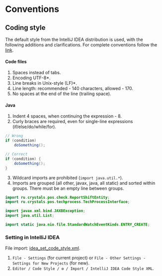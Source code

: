 # Conventions

## Coding style

The default style from the IntelliJ IDEA distribution is used, with the following additions and clarifications.
For complete conventions follow the [link](https://todoapp.youtrack.cloud/articles/TDA-A-1/Conventions).

#### Code files

1. Spaces instead of tabs.
2. Encoding UTF-8\*.
3. Line breaks in Unix-style (LF)\*.
4. Line length: recommended - 140 characters, allowed - 170.
5. No spaces at the end of the line (trailing space).

#### Java

1. Indent 4 spaces, when continuing the expression - 8.
2. Curly braces are required, even for single-line expressions (if/else/do/while/for).
```java
// Wrong
if (condition)
    doSomething();

// Correct
if (condition) {
    doSomething();
}   
```
3. Wildcard imports are prohibited (`import java.util.*`).
4. Imports are grouped (all other, javax, java, all static) and sorted within groups. There must be an empty line between groups.
```java
import ru.crystals.pos.check.ReportShiftEntity;
import ru.crystals.pos.techprocess.TechProcessInterface;

import javax.xml.bind.JAXBException;
import java.util.List;

import static java.nio.file.StandardWatchEventKinds.ENTRY_CREATE;
```

### Setting in IntelliJ IDEA

File import: [idea_set_code_style.xml](idea_set_code_style.xml).

1. `File - Settings` (for current project) or `File - Other Settings - Settings for New Projects` (for new).
2. `Editor / Code Style / ⚙️ / Import / IntelliJ IDEA Code Style XML`.
